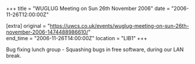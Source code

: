 +++
title = "WUGLUG Meeting on Sun 26th November 2006"
date = "2006-11-26T12:00:00Z"

[extra]
original = "https://uwcs.co.uk/events/wuglug-meeting-on-sun-26th-november-2006-1474488986610/"    
end_time = "2006-11-26T14:00:00Z"
location = "LIB1"
+++

Bug fixing lunch group - Squashing bugs in free software, during our LAN break.

